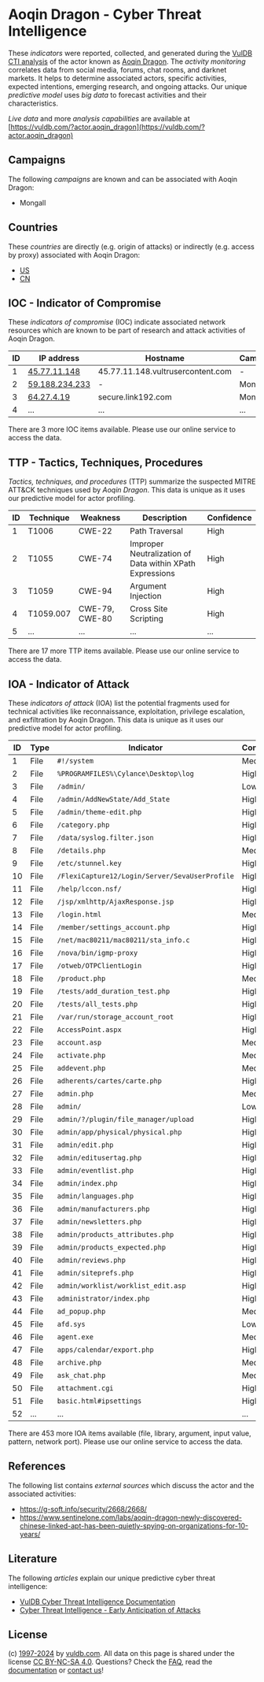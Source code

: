 # Aoqin Dragon - Cyber Threat Intelligence

These _indicators_ were reported, collected, and generated during the [VulDB CTI analysis](https://vuldb.com/?kb.cti) of the actor known as [Aoqin Dragon](https://vuldb.com/?actor.aoqin_dragon). The _activity monitoring_ correlates data from social media, forums, chat rooms, and darknet markets. It helps to determine associated actors, specific activities, expected intentions, emerging research, and ongoing attacks. Our unique _predictive model_ uses _big data_ to forecast activities and their characteristics.

_Live data_ and more _analysis capabilities_ are available at [https://vuldb.com/?actor.aoqin_dragon](https://vuldb.com/?actor.aoqin_dragon)

## Campaigns

The following _campaigns_ are known and can be associated with Aoqin Dragon:

* Mongall

## Countries

These _countries_ are directly (e.g. origin of attacks) or indirectly (e.g. access by proxy) associated with Aoqin Dragon:

* [US](https://vuldb.com/?country.us)
* [CN](https://vuldb.com/?country.cn)

## IOC - Indicator of Compromise

These _indicators of compromise_ (IOC) indicate associated network resources which are known to be part of research and attack activities of Aoqin Dragon.

ID | IP address | Hostname | Campaign | Confidence
-- | ---------- | -------- | -------- | ----------
1 | [45.77.11.148](https://vuldb.com/?ip.45.77.11.148) | 45.77.11.148.vultrusercontent.com | - | Medium
2 | [59.188.234.233](https://vuldb.com/?ip.59.188.234.233) | - | Mongall | High
3 | [64.27.4.19](https://vuldb.com/?ip.64.27.4.19) | secure.link192.com | Mongall | High
4 | ... | ... | ... | ...

There are 3 more IOC items available. Please use our online service to access the data.

## TTP - Tactics, Techniques, Procedures

_Tactics, techniques, and procedures_ (TTP) summarize the suspected MITRE ATT&CK techniques used by _Aoqin Dragon_. This data is unique as it uses our predictive model for actor profiling.

ID | Technique | Weakness | Description | Confidence
-- | --------- | -------- | ----------- | ----------
1 | T1006 | CWE-22 | Path Traversal | High
2 | T1055 | CWE-74 | Improper Neutralization of Data within XPath Expressions | High
3 | T1059 | CWE-94 | Argument Injection | High
4 | T1059.007 | CWE-79, CWE-80 | Cross Site Scripting | High
5 | ... | ... | ... | ...

There are 17 more TTP items available. Please use our online service to access the data.

## IOA - Indicator of Attack

These _indicators of attack_ (IOA) list the potential fragments used for technical activities like reconnaissance, exploitation, privilege escalation, and exfiltration by Aoqin Dragon. This data is unique as it uses our predictive model for actor profiling.

ID | Type | Indicator | Confidence
-- | ---- | --------- | ----------
1 | File | `#!/system` | Medium
2 | File | `%PROGRAMFILES%\Cylance\Desktop\log` | High
3 | File | `/admin/` | Low
4 | File | `/admin/AddNewState/Add_State` | High
5 | File | `/admin/theme-edit.php` | High
6 | File | `/category.php` | High
7 | File | `/data/syslog.filter.json` | High
8 | File | `/details.php` | Medium
9 | File | `/etc/stunnel.key` | High
10 | File | `/FlexiCapture12/Login/Server/SevaUserProfile` | High
11 | File | `/help/lccon.nsf/` | High
12 | File | `/jsp/xmlhttp/AjaxResponse.jsp` | High
13 | File | `/login.html` | Medium
14 | File | `/member/settings_account.php` | High
15 | File | `/net/mac80211/mac80211/sta_info.c` | High
16 | File | `/nova/bin/igmp-proxy` | High
17 | File | `/otweb/OTPClientLogin` | High
18 | File | `/product.php` | Medium
19 | File | `/tests/add_duration_test.php` | High
20 | File | `/tests/all_tests.php` | High
21 | File | `/var/run/storage_account_root` | High
22 | File | `AccessPoint.aspx` | High
23 | File | `account.asp` | Medium
24 | File | `activate.php` | Medium
25 | File | `addevent.php` | Medium
26 | File | `adherents/cartes/carte.php` | High
27 | File | `admin.php` | Medium
28 | File | `admin/` | Low
29 | File | `admin/?/plugin/file_manager/upload` | High
30 | File | `admin/app/physical/physical.php` | High
31 | File | `admin/edit.php` | High
32 | File | `admin/editusertag.php` | High
33 | File | `admin/eventlist.php` | High
34 | File | `admin/index.php` | High
35 | File | `admin/languages.php` | High
36 | File | `admin/manufacturers.php` | High
37 | File | `admin/newsletters.php` | High
38 | File | `admin/products_attributes.php` | High
39 | File | `admin/products_expected.php` | High
40 | File | `admin/reviews.php` | High
41 | File | `admin/siteprefs.php` | High
42 | File | `admin/worklist/worklist_edit.asp` | High
43 | File | `administrator/index.php` | High
44 | File | `ad_popup.php` | Medium
45 | File | `afd.sys` | Low
46 | File | `agent.exe` | Medium
47 | File | `apps/calendar/export.php` | High
48 | File | `archive.php` | Medium
49 | File | `ask_chat.php` | Medium
50 | File | `attachment.cgi` | High
51 | File | `basic.html#ipsettings` | High
52 | ... | ... | ...

There are 453 more IOA items available (file, library, argument, input value, pattern, network port). Please use our online service to access the data.

## References

The following list contains _external sources_ which discuss the actor and the associated activities:

* https://g-soft.info/security/2668/2668/
* https://www.sentinelone.com/labs/aoqin-dragon-newly-discovered-chinese-linked-apt-has-been-quietly-spying-on-organizations-for-10-years/

## Literature

The following _articles_ explain our unique predictive cyber threat intelligence:

* [VulDB Cyber Threat Intelligence Documentation](https://vuldb.com/?kb.cti)
* [Cyber Threat Intelligence - Early Anticipation of Attacks](https://www.scip.ch/en/?labs.20201022)

## License

(c) [1997-2024](https://vuldb.com/?kb.changelog) by [vuldb.com](https://vuldb.com/?kb.about). All data on this page is shared under the license [CC BY-NC-SA 4.0](https://creativecommons.org/licenses/by-nc-sa/4.0/). Questions? Check the [FAQ](https://vuldb.com/?kb.faq), read the [documentation](https://vuldb.com/?kb) or [contact us](https://vuldb.com/?contact)!
